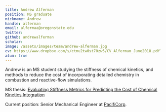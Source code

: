 ```yaml
---
title: Andrew Alferman
position: MS graduate
nickname: Andrew
handle: alferman
email: alfermaa@oregonstate.edu
twitter:
github: andrewalferman
scholar:
image: /assets/images/team/andrew-alferman.jpg
cv: https://www.dropbox.com/s/ctmu2tw0st70zw5/CV_Alferman_June2018.pdf?raw=1
alum: true
---
```

Andrew is an MS student studying the stiffness of chemical kinetics, and methods to reduce the cost of incorporating detailed chemistry in combustion and reactive-flow simulations.

<i class="fas fa-book" aria-hidden="true"></i> MS thesis: [Evaluating Stiffness Metrics for Predicting the Cost of Chemical Kinetics Integration](http://ir.library.oregonstate.edu/concern/graduate_thesis_or_dissertations/6d570268k)

Current position: Senior Mechanical Engineer at [PacifiCorp](https://www.pacificorp.com/).

[Oregon State University]: http://oregonstate.edu/
[School of Mechanical, Industrial, and Manufacturing Engineering]: http://mime.oregonstate.edu
